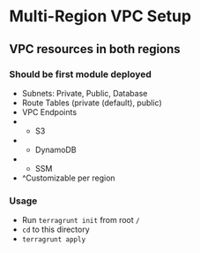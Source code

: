 # Multi-Region VPC Setup
## VPC resources in both regions
### Should be first module deployed

* Subnets: Private, Public, Database
* Route Tables (private (default), public)
* VPC Endpoints
* - S3
* - DynamoDB
* - SSM
* ^Customizable per region

### Usage
* Run `terragrunt init` from root `/`
* `cd` to this directory
* `terragrunt apply`